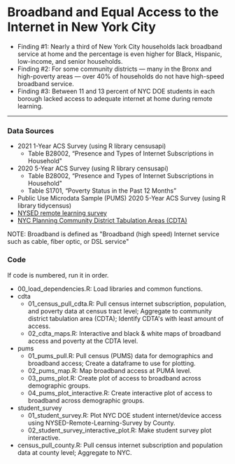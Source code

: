 # Broadband and Equal Access to the Internet in New York City

- Finding #1: Nearly a third of New York City households lack broadband service at home and the percentage is even higher for Black, Hispanic, low-income, and senior households.
- Finding #2: For some community districts — many in the Bronx and high-poverty areas — over 40% of households do not have high-speed broadband service.
- Finding #3: Between 11 and 13 percent of NYC DOE students in each borough lacked access to adequate internet at home during remote learning.

------------------------------------------------------------------------

### Data Sources

- 2021 1-Year ACS Survey (using R library censusapi)
  - Table B28002, “Presence and Types of Internet Subscriptions in Household"
- 2020 5-Year ACS Survey (using R library censusapi)
  - Table B28002, “Presence and Types of Internet Subscriptions in Household"
  - Table S1701, “Poverty Status in the Past 12 Months”
- Public Use Microdata Sample (PUMS) 2020 5-Year ACS Survey (using R library tidycensus)
- [NYSED remote learning survey](https://github.com/new-york-civil-liberties-union/NYSED-Remote-Learning-Survey)
- [NYC Planning Community District Tabulation Areas (CDTA)](https://www1.nyc.gov/site/planning/data-maps/open-data/census-download-metadata.page)

NOTE: Broadband is defined as "Broadband (high speed) Internet service such as cable, fiber optic, or DSL service"

### Code

If code is numbered, run it in order. 

- 00_load_dependencies.R: Load libraries and common functions. 
- cdta
  - 01_census_pull_cdta.R: Pull census internet subscription, population, and poverty data at census tract level; Aggregate to community district tabulation area (CDTA); Identify CDTA's with least amount of access. 
  - 02_cdta_maps.R: Interactive and black & white maps of broadband access and poverty at the CDTA level. 
- pums
  - 01_pums_pull.R: Pull census (PUMS) data for demographics and broadband access; Create a dataframe to use for plotting. 
  - 02_pums_map.R: Map broadband access at PUMA level. 
  - 03_pums_plot.R: Create plot of access to broadband across demographic groups. 
  - 04_pums_plot_interactive.R: Create interactive plot of access to broadband across demographic groups. 
- student_survey
  - 01_student_survey.R: Plot NYC DOE student internet/device access using NYSED-Remote-Learning-Survey by County. 
  - 02_student_survey_interactive_plot.R: Make student survey plot interactive. 
 - census_pull_county.R: Pull census internet subscription and population data at county level; Aggregate to NYC.
